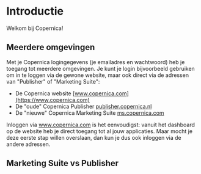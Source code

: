 Introductie
===========

Welkom bij Copernica! 




Meerdere omgevingen
-------------------

Met je Copernica logingegevens (je emailadres en wachtwoord) heb je toegang
tot meerdere omgevingen. Je kunt je login bijvoorbeeld gebruiken om in te 
loggen via de gewone website, maar ook direct via de adressen van "Publisher" 
of "Marketing Suite":

* De Copernica website [www.copernica.com](https://www.copernica.com)
* De "oude" Copernica Publisher [publisher.copernica.nl](https://publisher.copernica.nl)
* De "nieuwe" Copernica Marketing Suite [ms.copernica.com](https://ms.copernica.com)

Inloggen via www.copernica.com is het eenvoudigst: vanuit het dashboard op
de website heb je direct toegang tot al jouw applicaties. Maar mocht je deze 
eerste stap willen overslaan, dan kun je dus ook inloggen via de andere adressen.


Marketing Suite vs Publisher
----------------------------

